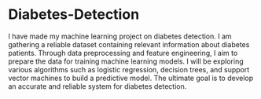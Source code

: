 # Diabetes-Detection
I have made my machine learning project on diabetes detection. I am gathering a reliable dataset containing relevant information about diabetes patients. Through data preprocessing and feature engineering, I aim to prepare the data for training machine learning models. I will be exploring various algorithms such as logistic regression, decision trees, and support vector machines to build a predictive model. 
The ultimate goal is to develop an accurate and reliable system for diabetes detection.
